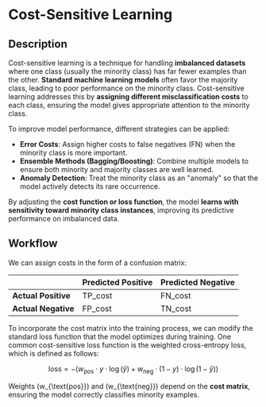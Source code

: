 # Cost-Sensitive Learning

## Description

Cost-sensitive learning is a technique for handling **imbalanced datasets** where one class (usually the minority class) has far fewer examples than the other. **Standard machine learning models** often favor the majority class, leading to poor performance on the minority class. Cost-sensitive learning addresses this by **assigning different misclassification costs** to each class, ensuring the model gives appropriate attention to the minority class.

To improve model performance, different strategies can be applied:

- **Error Costs**: Assign higher costs to false negatives (FN) when the minority class is more important.
- **Ensemble Methods (Bagging/Boosting)**: Combine multiple models to ensure both minority and majority classes are well learned.
- **Anomaly Detection**: Treat the minority class as an "anomaly" so that the model actively detects its rare occurrence.

By adjusting the **cost function or loss function**, the model **learns with sensitivity toward minority class instances**, improving its predictive performance on imbalanced data.

## Workflow

We can assign costs in the form of a confusion matrix:

|                     | Predicted Positive | Predicted Negative |
| ------------------- | ------------------ | ------------------ |
| **Actual Positive** | TP_cost            | FN_cost            |
| **Actual Negative** | FP_cost            | TN_cost            |

To incorporate the cost matrix into the training process, we can modify the standard loss function that the model optimizes during training. One common cost-sensitive loss function is the weighted cross-entropy loss, which is defined as follows:

$$
\text{loss} = - (w_{\text{pos}} \cdot y \cdot \log(\hat{y}) + w_{\text{neg}} \cdot (1 - y) \cdot \log(1 - \hat{y}))
$$

Weights \(w_{\text{pos}}\) and \(w_{\text{neg}}\) depend on the **cost matrix**, ensuring the model correctly classifies minority examples.
